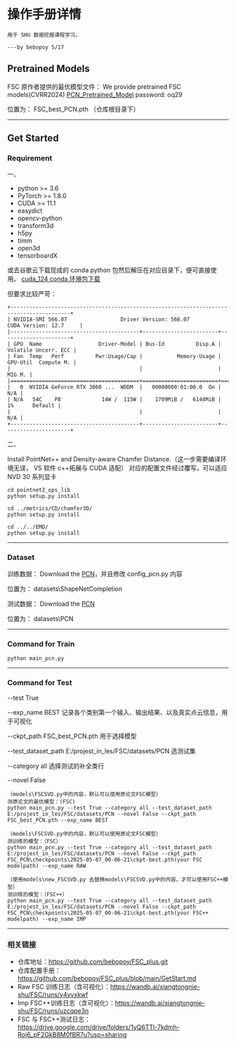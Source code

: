 # 操作手册详情

    用于 SHU 数据挖掘课程学习。
                                                                                                                                ---by bebopoy 5/17

## Pretrained Models

FSC 原作者提供的最优模型文件：
We provide pretrained FSC models(CVRR2024) [PCN_Pretrained_Model](https://pan.baidu.com/s/1jzripjQKxOahAvymF9Vp7g?pwd=oq29) password: oq29

位置为：
FSC_best_PCN.pth （仓库根目录下）

---

## Get Started

### Requirement

一、

- python >= 3.6
- PyTorch >= 1.8.0
- CUDA >= 11.1
- easydict
- opencv-python
- transform3d
- h5py
- timm
- open3d
- tensorboardX

或去谷歌云下载现成的 conda python 包然后解压在对应目录下，便可直接使用。
[cuda_124 conda 环境包下载](https://drive.google.com/file/d/1bK--kCKqEJ9ke90QCFqdLGW0Oj7sSt9c/view?usp=sharing)

但要求比较严苛：

```
+-----------------------------------------------------------------------------------------+
| NVIDIA-SMI 566.07                 Driver Version: 566.07         CUDA Version: 12.7     |
|-----------------------------------------+------------------------+----------------------+
| GPU  Name                  Driver-Model | Bus-Id          Disp.A | Volatile Uncorr. ECC |
| Fan  Temp   Perf          Pwr:Usage/Cap |           Memory-Usage | GPU-Util  Compute M. |
|                                         |                        |               MIG M. |
|=========================================+========================+======================|
|   0  NVIDIA GeForce RTX 3060 ...  WDDM  |   00000000:01:00.0  On |                  N/A |
| N/A   54C    P8             14W /  115W |    1709MiB /   6144MiB |      1%      Default |
|                                         |                        |                  N/A |
+-----------------------------------------+------------------------+----------------------+

```

二、

Install PointNet++ and Density-aware Chamfer Distance.（这一步需要编译环境无误， VS 软件 c++拓展与 CUDA 适配）
对应的配置文件经过覆写，可以适应 NVD 30 系列显卡

```
cd pointnet2_ops_lib
python setup.py install

cd ../metrics/CD/chamfer3D/
python setup.py install

cd ../../EMD/
python setup.py install
```

---

### Dataset

训练数据：
Download the [PCN](https://gateway.infinitescript.com/s/ShapeNetCompletion)，并且修改 config_pcn.py 内容

位置为：
datasets\ShapeNetCompletion

测试数据：
Download the [PCN](https://drive.google.com/file/d/1OvvRyx02-C_DkzYiJ5stpin0mnXydHQ7/view?usp=sharing)

位置为：
datasets\PCN

---

### Command for Train

```
python main_pcn.py
```

---

### Command for Test

--test True

--exp_name BEST 记录各个类别第一个输入、输出结果、以及真实点云信息，用于可视化

--ckpt_path FSC_best_PCN.pth 用于选择模型

--test_dataset_path E:/projest_in_les/FSC/datasets/PCN 选测试集

--category all 选择测试的补全类行

--novel False

```
（models\FSCSVD.py中的内容，默认可以使用原论文FSC模型）
测原论文的最优模型：(FSC)
python main_pcn.py --test True --category all --test_dataset_path E:/projest_in_les/FSC/datasets/PCN --novel False --ckpt_path FSC_best_PCN.pth --exp_name BEST

（models\FSCSVD.py中的内容，默认可以使用原论文FSC模型）
测训练的模型：（FSC）
python main_pcn.py --test True --category all --test_dataset_path E:/projest_in_les/FSC/datasets/PCN --novel False --ckpt_path FSC_PCN\checkpoints\2025-05-07_00-06-21\ckpt-best.pth(your FSC modelpath) --exp_name RAW

（使用models\new_FSCSVD.py 去替换models\FSCSVD.py中的内容，才可以使用FSC++模型）
测训练的模型：（FSC++）
python main_pcn.py --test True --category all --test_dataset_path E:/projest_in_les/FSC/datasets/PCN --novel False --ckpt_path FSC_PCN\checkpoints\2025-05-07_00-06-21\ckpt-best.pth(your FSC++ modelpath) --exp_name IMP

```

---

### 相关链接

- 仓库地址：https://github.com/bebopoy/FSC_plus.git
- 仓库配置手册：https://github.com/bebopoy/FSC_plus/blob/main/GetStart.md
- Raw FSC 训练日志（含可视化）：https://wandb.ai/xiangtongnie-shu/FSC/runs/y4yvxkwf
- Imp FSC++训练日志（含可视化）：https://wandb.ai/xiangtongnie-shu/FSC/runs/uzcqpe3n
- FSC 与 FSC++测试日志：https://drive.google.com/drive/folders/1yQ6TTl-7kdmh-Roj6_pF2GkB8M0fBR7u?usp=sharing
